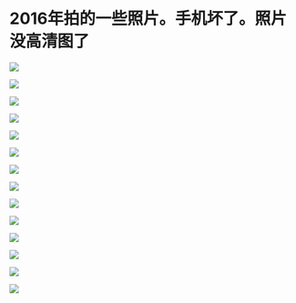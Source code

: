 # 2016年拍的一些照片。手机坏了。照片没高清图了



![](../assets/e0b64e4f381f9b9.webp)

![](../assets/86deee4b97c5746.webp)

![](../assets/07bad1fada0ab19.webp)


![](../assets/e0b64e4f381f9b9.jpg)

![](../assets/e925912b5084e49.jpg)

![](../assets/00bd70059becf8f.jpg)

![](../assets/615fff1f23e31f6.webp)

![](../assets/91a83cce03a736a.webp)


![](../assets/6015dee8c8f39d1.jpg)

![](../assets/bc56676196d213b.jpg)

![](../assets/ff3c6c2376d266a.jpg)

![](../assets/897f91fd9f0be74.jpg)

![](../assets/81dac2990db950d.jpg)

![](../assets/b41387db4797bb8.jpg)